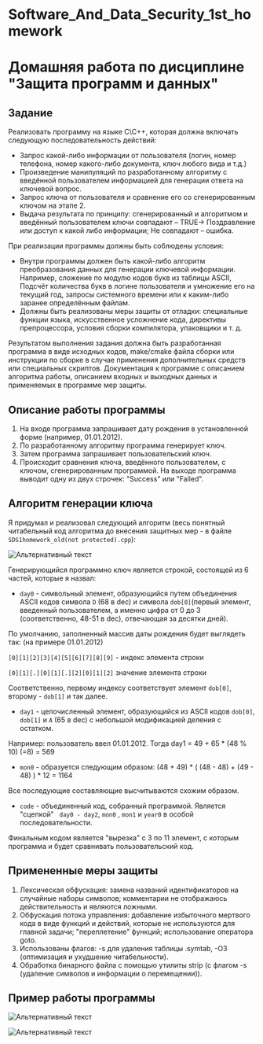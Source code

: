# Software_And_Data_Security_1st_homework
# Домашняя работа по дисциплине "Защита программ и данных"

## Задание

Реализовать программу на языке C\C++, которая должна включать следующую последовательность действий:
- Запрос какой-либо информации от пользователя (логин, номер телефона, номер какого-либо документа, ключ любого вида и т.д.)
- Произведение манипуляций по разработанному алгоритму с введённой пользователем информацией для генерации ответа на ключевой вопрос.
- Запрос ключа от пользователя и сравнение его со сгенерированным ключом на этапе 2.
- Выдача результата по принципу: сгенерированный и алгоритмом и введённый пользователем ключи совпадают – TRUE-> Поздравление или доступ к какой либо информации; Не совпадают – ошибка.

При реализации программы должны быть соблюдены условия:
- Внутри программы должен быть какой-либо алгоритм преобразования данных для генерации ключевой информации. Например, сложение по модулю кодов букв из таблицы ASCII, Подсчёт количества букв в логине пользователя и умножение его на текущий год, запросы системного времени или к каким-либо заранее определённым файлам.
- Должны быть реализованы меры защиты от отладки: специальные функции языка, искусственное усложнение кода, директивы препроцессора, условия сборки компилятора, упаковщики и т. д.

Результатом выполнения задания должна быть разработанная программа в виде исходных кодов, make/cmake файла сборки или инструкции по сборке в случае применения дополнительных средств или специальных скриптов. Документация к программе с описанием алгоритма работы, описанием входных и выходных данных и применяемых в программе мер защиты.

## Описание работы программы

1. На входе программа запрашивает дату рождения в установленной форме (например, 01.01.2012).
2. По разработанному алгоритму программа генерирует ключ.
3. Затем программа запрашивает пользовательский ключ.
4. Происходит сравнения ключа, введённого пользователем, с ключом, сгенерированным программой. На выходе программа выводит одну из двух строчек: "Success" или "Failed".

## Алгоритм генерации ключа

Я придумал и реализовал следующий алгоритм (весь понятный читабельный код алгоритма до внесения защитных мер - в файле ```SDS1homework_old(not protected).cpp```):

![Альтернативный текст](https://sun9-51.userapi.com/impg/Jzw4fF7lhi7xKecoZDTt6qI0So5tYCxdb-bSeQ/9hEL6Lr-BrE.jpg?size=1553x687&quality=96&sign=a2380cf25a2030c42e5fcbee8b7a2f20&type=album)

Генерирующийся программно ключ является строкой, состоящей из 6 частей, которые я назвал:

- ``` day0 ``` - символьный элемент, образующийся путем объединения ASCII кодов символа ```D``` (68 в dec) и символа ```dob[0]```(первый элемент, введенный пользователем, а именно цифра от 0 до 3 (соответственно, 48-51 в dec), отвечающая за десятки дней).

По умолчанию, заполненный массив даты рождения будет выглядеть так: (на примере 01.01.2012)

```[0][1][2][3][4][5][6][7][8][9]``` - индекс элемента строки

```[0][1][.][0][1][.][2][0][1][2]``` значение элемента строки

Соответственно, первому индексу соответствует элемент ```dob[0]```, второму - ```dob[1]``` и так далее.


- ``` day1 ``` - целочисленный элемент, образующийся из ASCII кодов ```dob[0]```, ```dob[1]``` и ```A``` (65 в dec) с небольшой модификацией деления с остатком.

Например: пользователь ввел 01.01.2012. Тогда day1 = 49 + 65 * (48 % 10) (=8) =  569

- ``` mon0 ``` - образуется следующим образом: (48 + 49) * ( (48 - 48) + (49 - 48) ) * 12 = 1164

Все последующие составляющие высчитываются схожим образом.

- ``` code ``` - объединенный код, собранный программой. Является "сцепкой" ``` day0 - day2```, ```mon0``` , ```mon1``` и ``` year0 ``` в особой последовательности.

Финальным кодом является "вырезка" с 3 по 11 элемент, с которым программа и будет сравнивать пользовательский код.


## Примененные меры защиты

1. Лексическая обфускация: замена названий идентификаторов на случайные наборы символов; комментарии не отображаюсь действительность и являются ложными.
2. Обфускация потока управления: добавление избыточного мертвого кода в виде функций и действий, которые не используются для главной задачи; "переплетение" функций; использование оператора goto.
3. Использованы флагов: -s для удаления таблицы .symtab, -O3 (оптимизация и ухудшение читабельности).
4. Обработка бинарного файла с помощью утилиты strip (с флагом -s (удаление символов и информации о перемещении)).

## Пример работы программы

![Альтернативный текст](https://sun9-53.userapi.com/impg/jpRujClBxSKX2ItygIQQ-SuLuIZGygBqyu51DA/HWgKLRpJRRg.jpg?size=916x78&quality=96&sign=69a52c906c19e25f8b339631189b04fe&type=album)

![Альтернативный текст](https://sun9-43.userapi.com/impg/UEdo_ouuT44dC5VJmKsoqxQo1_eeGYtoPXP5Zw/rdIJqSmvQmM.jpg?size=936x82&quality=96&sign=21dcd163796bd0b5cbc441a2edda3973&type=album)
